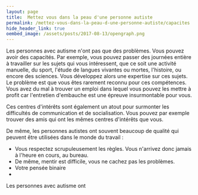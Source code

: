 ```yaml
---
layout: page
title:  Mettez vous dans la peau d'une personne autiste
permalink: /mettez-vous-dans-la-peau-d-une-personne-autiste/capacites
hide_header_link: true
oembed_image: /assets/posts/2017-08-13/opengraph.png
---
```


Les personnes avec autisme n'ont pas que des problèmes. Vous pouvez avoir des capacités.
Par exemple, vous pouvez passer des journées entière à travailler sur les sujets qui vous intéressent, que ce soit une activité manuelle, du sport, l'étude de langues vivantes ou mortes, l'histoire, ou encore 
des sciences. 
Vous développez alors une expertise sur ces sujets.
Le problème est que vous êtes rarement reconnu pour ces compétences.
Vous avez du mal à trouver un emploi dans lequel vous pouvez les mettre à profit car l'entretien d'embauche est une épreuve insurmontable pour vous.

Ces centres d'intérêts sont également un atout pour surmonter les difficultés de communication et de socialisation. Vous pouvez par exemple trouver des amis qui ont les mêmes centres d'intérêts que vous.



De même, les personnes autistes ont souvent beaucoup de qualité qui peuvent être utilisées dans le monde du travail&nbsp;:

 - Vous respectez scrupuleusement les règles. Vous n'arrivez donc jamais à l'heure en cours, au bureau. 
 - De même, mentir est difficile, vous ne cachez pas les problèmes.
 - Votre pensée binaire
 - 

Les personnes avec autisme ont



